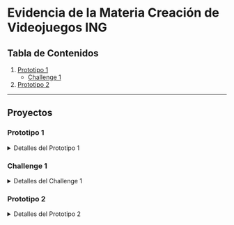 # Evidencia de la Materia Creación de Videojuegos ING

## Tabla de Contenidos

1. [Prototipo 1](#prototipo-1)
   - [Challenge 1](#challenge-1)
2. [Prototipo 2](#prototipo-2)
---

## Proyectos

### Prototipo 1
<details>
<summary>Detalles del Prototipo 1</summary>

- **Título:** Prototipo 1 - Juego de carro 3D
- **Repositorio:** [Enlace al Prototipo 1](https://github.com/Creacion-De-Videojuegos-GIDS4102/Prototipo-1)
- ```bash
  git clone https://github.com/Creacion-De-Videojuegos-GIDS4102/Prototipo-1

</details>

### Challenge 1
<details>
<summary>Detalles del Challenge 1</summary>

- **Título:** Challenge 1 - Juego de avion 3D
- **Repositorio:** [Enlace al Challenge 1](https://github.com/Creacion-De-Videojuegos-GIDS4102/Challenge-1)
- ```bash
  git clone https://github.com/Creacion-De-Videojuegos-GIDS4102/Challenge-1


</details>


### Prototipo 2
<details>
<summary>Detalles del Prototipo 2</summary>

- **Título:** Prototipo 2 - Juego de de granja 3D
- **Repositorio:** [Enlace al Prototipo 2](https://github.com/Creacion-De-Videojuegos-GIDS4102/Prototipo-2)
- ```bash
  git clone https://github.com/Creacion-De-Videojuegos-GIDS4102/Prototipo-2


</details>
